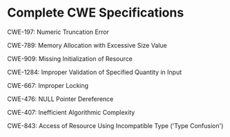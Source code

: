 

# Complete CWE Specifications

CWE-197: Numeric Truncation Error

CWE-789: Memory Allocation with Excessive Size Value

CWE-909: Missing Initialization of Resource

CWE-1284: Improper Validation of Specified Quantity in Input

CWE-667: Improper Locking

CWE-476: NULL Pointer Dereference

CWE-407: Inefficient Algorithmic Complexity

CWE-843: Access of Resource Using Incompatible Type ('Type Confusion')
